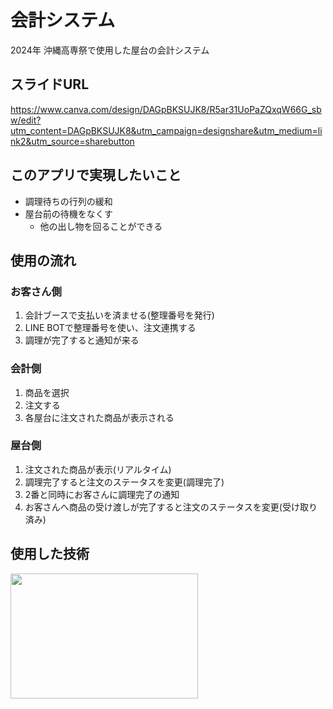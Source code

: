 # 会計システム

2024年 沖縄高専祭で使用した屋台の会計システム

## スライドURL
https://www.canva.com/design/DAGpBKSUJK8/R5ar31UoPaZQxqW66G_sbw/edit?utm_content=DAGpBKSUJK8&utm_campaign=designshare&utm_medium=link2&utm_source=sharebutton


## このアプリで実現したいこと
- 調理待ちの行列の緩和
- 屋台前の待機をなくす
    - 他の出し物を回ることができる

## 使用の流れ
### お客さん側
1. 会計ブースで支払いを済ませる(整理番号を発行)
2. LINE BOTで整理番号を使い、注文連携する
3. 調理が完了すると通知が来る


### 会計側
1. 商品を選択
2. 注文する
3. 各屋台に注文された商品が表示される


### 屋台側
1. 注文された商品が表示(リアルタイム)
2. 調理完了すると注文のステータスを変更(調理完了)
3. 2番と同時にお客さんに調理完了の通知
4. お客さんへ商品の受け渡しが完了すると注文のステータスを変更(受け取り済み)


## 使用した技術
  <img src="https://drive.google.com/file/d/1JFLVWWrDFSaBq4YSPAz5KgUYu2FKpdm8/view?usp=sharing" width="300" height="200">